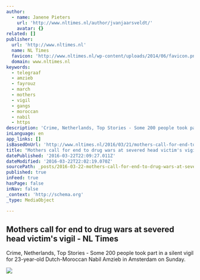 ```yaml
---
author:
  - name: Janene Pieters
    url: 'http://www.nltimes.nl/author/jvanjaarsveldt/'
    avatar: {}
related: []
publisher:
  url: 'http://www.nltimes.nl'
  name: NL Times
  favicon: 'http://www.nltimes.nl/wp-content/uploads/2014/06/favicon.png'
  domain: www.nltimes.nl
keywords:
  - telegraaf
  - amzieb
  - fayrouz
  - march
  - mothers
  - vigil
  - gangs
  - moroccan
  - nabil
  - https
description: 'Crime, Netherlands, Top Stories - Some 200 people took part in a silent vigil for 23-year-old Dutch-Moroccan Nabil Amzieb in Amsterdam on Sunday.'
inLanguage: en
app_links: []
isBasedOnUrl: 'http://www.nltimes.nl/2016/03/21/mothers-call-for-end-to-drug-wars-at-severed-head-victims-vigil/'
title: "Mothers call for end to drug wars at severed head victim's vigil - NL Times"
datePublished: '2016-03-22T22:09:27.011Z'
dateModified: '2016-03-22T22:02:19.070Z'
sourcePath: _posts/2016-03-22-mothers-call-for-end-to-drug-wars-at-severed-head-victims-v.md
published: true
inFeed: true
hasPage: false
inNav: false
_context: 'http://schema.org'
_type: MediaObject

---
```

<article style=""><h1>Mothers call for end to drug wars at severed head victim's vigil - NL Times</h1><p>Crime, Netherlands, Top Stories - Some 200 people took part in a silent vigil for 23-year-old Dutch-Moroccan Nabil Amzieb in Amsterdam on Sunday.</p><img src="http://www.nltimes.nl/wp-content/uploads/2016/03/tcm17348241_Large.jpg" /></article>